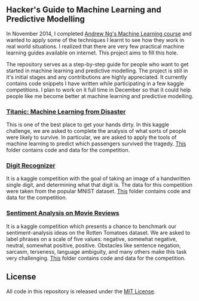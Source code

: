 ## Hacker's Guide to Machine Learning and Predictive Modelling

In November 2014, I completed [Andrew Ng's Machine Learning course](https://www.coursera.org/course/ml) and wanted to apply some of the techniques I learnt to see how they work in real world situations. I realized that there are very few practical machine learning guides available on internet. This project aims to fill this hole.

The repository serves as a step-by-step guide for people who want to get started in machine learning and predictive modelling. The project is still in it's initial stages and any contributions are highly appreciated. It currently contains code snippets I have written while participating in a few kaggle competitions. I plan to work on it full time in December so that it could help people like me become better at machine learning and predictive modelling.

### [Titanic: Machine Learning from Disaster](https://www.kaggle.com/c/titanic-gettingStarted)

This is one of the best place to get your hands dirty. In this kaggle challenge, we are asked to complete the analysis of what sorts of people were likely to survive. In particular, we are asked to apply the tools of machine learning to predict which passengers survived the tragedy. [This](https://github.com/apeeyush/machine-learning/tree/master/titanic) folder contains code and data for the competition.

### [Digit Recognizer](https://www.kaggle.com/c/digit-recognizer)
It is a kaggle competition with the goal of taking an image of a handwritten single digit, and determining what that digit is. The data for this competition were taken from the popular MNIST dataset. [This](https://github.com/apeeyush/machine-learning/tree/master/digit_recognizer) folder contains code and data for the competition.

### [Sentiment Analysis on Movie Reviews](https://www.kaggle.com/c/sentiment-analysis-on-movie-reviews)
It is a kaggle competition which presents a chance to benchmark our sentiment-analysis ideas on the Rotten Tomatoes dataset. We are asked to label phrases on a scale of five values: negative, somewhat negative, neutral, somewhat positive, positive. Obstacles like sentence negation, sarcasm, terseness, language ambiguity, and many others make this task very challenging. [This](https://github.com/apeeyush/machine-learning/tree/master/sentiment-analysis-on-movie-review) folder contains code and data for the competition.

## License

All code in this repository is released under the [MIT License](http://www.opensource.org/licenses/MIT).
